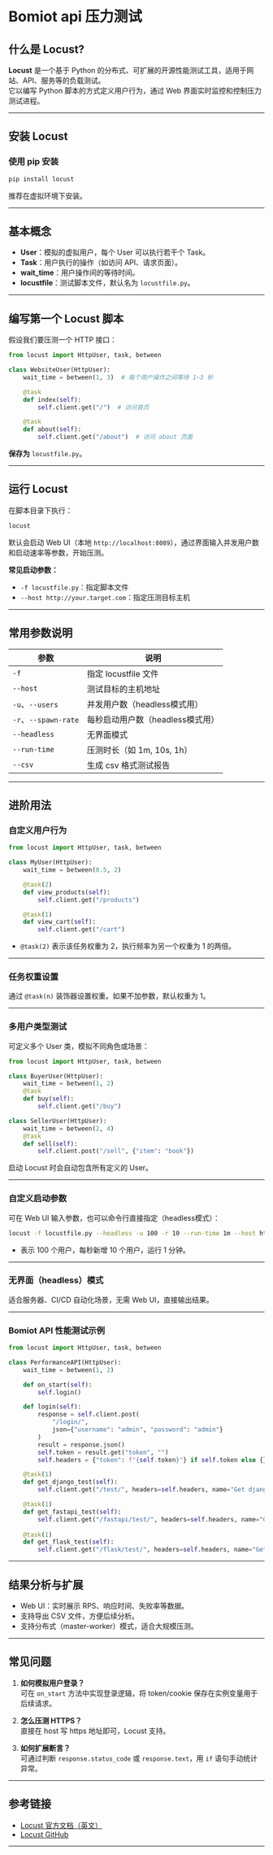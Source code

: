 # Bomiot api 压力测试

## 什么是 Locust?

**Locust** 是一个基于 Python 的分布式、可扩展的开源性能测试工具，适用于网站、API、服务等的负载测试。  
它以编写 Python 脚本的方式定义用户行为，通过 Web 界面实时监控和控制压力测试进程。

---

## 安装 Locust

### 使用 pip 安装

```bash
pip install locust
```

推荐在虚拟环境下安装。

---

## 基本概念

- **User**：模拟的虚拟用户，每个 User 可以执行若干个 Task。
- **Task**：用户执行的操作（如访问 API、请求页面）。
- **wait_time**：用户操作间的等待时间。
- **locustfile**：测试脚本文件，默认名为 `locustfile.py`。

---

## 编写第一个 Locust 脚本

假设我们要压测一个 HTTP 接口：

```python
from locust import HttpUser, task, between

class WebsiteUser(HttpUser):
    wait_time = between(1, 3)  # 每个用户操作之间等待 1~3 秒

    @task
    def index(self):
        self.client.get("/")  # 访问首页

    @task
    def about(self):
        self.client.get("/about")  # 访问 about 页面
```

**保存为** `locustfile.py`。

---

## 运行 Locust

在脚本目录下执行：

```bash
locust
```

默认会启动 Web UI（本地 `http://localhost:8089`），通过界面输入并发用户数和启动速率等参数，开始压测。

**常见启动参数：**

- `-f locustfile.py`：指定脚本文件
- `--host http://your.target.com`：指定压测目标主机

---

## 常用参数说明

| 参数                | 说明                               |
|---------------------|------------------------------------|
| `-f`                | 指定 locustfile 文件               |
| `--host`            | 测试目标的主机地址                 |
| `-u`、`--users`     | 并发用户数（headless模式用）        |
| `-r`、`--spawn-rate`| 每秒启动用户数（headless模式用）    |
| `--headless`        | 无界面模式                         |
| `--run-time`        | 压测时长（如 1m, 10s, 1h）         |
| `--csv`             | 生成 csv 格式测试报告              |

---

## 进阶用法

### 自定义用户行为

```python
from locust import HttpUser, task, between

class MyUser(HttpUser):
    wait_time = between(0.5, 2)

    @task(2)
    def view_products(self):
        self.client.get("/products")

    @task(1)
    def view_cart(self):
        self.client.get("/cart")
```
- `@task(2)` 表示该任务权重为 2，执行频率为另一个权重为 1 的两倍。

---

### 任务权重设置

通过 `@task(n)` 装饰器设置权重。如果不加参数，默认权重为 1。

---

### 多用户类型测试

可定义多个 User 类，模拟不同角色或场景：

```python
from locust import HttpUser, task, between

class BuyerUser(HttpUser):
    wait_time = between(1, 2)
    @task
    def buy(self):
        self.client.get("/buy")

class SellerUser(HttpUser):
    wait_time = between(2, 4)
    @task
    def sell(self):
        self.client.post("/sell", {"item": "book"})
```
启动 Locust 时会自动包含所有定义的 User。

---

### 自定义启动参数

可在 Web UI 输入参数，也可以命令行直接指定（headless模式）：

```bash
locust -f locustfile.py --headless -u 100 -r 10 --run-time 1m --host http://127.0.0.1:8000
```
- 表示 100 个用户，每秒新增 10 个用户，运行 1 分钟。

---

### 无界面（headless）模式

适合服务器、CI/CD 自动化场景，无需 Web UI，直接输出结果。

---

### Bomiot API 性能测试示例

```python
from locust import HttpUser, task, between

class PerformanceAPI(HttpUser):
    wait_time = between(1, 2)

    def on_start(self):
        self.login()

    def login(self):
        response = self.client.post(
            "/login/",
            json={"username": "admin", "password": "admin"}
        )
        result = response.json()
        self.token = result.get("token", "")
        self.headers = {"token": f"{self.token}"} if self.token else {}

    @task(1)
    def get_django_test(self):
        self.client.get("/test/", headers=self.headers, name="Get django test")

    @task(1)
    def get_fastapi_test(self):
        self.client.get("/fastapi/test/", headers=self.headers, name="Get fastapi test")
    
    @task(1)
    def get_flask_test(self):
        self.client.get("/flask/test/", headers=self.headers, name="Get flask test")
```

---

## 结果分析与扩展

- Web UI：实时展示 RPS、响应时间、失败率等数据。
- 支持导出 CSV 文件，方便后续分析。
- 支持分布式（master-worker）模式，适合大规模压测。

---

## 常见问题

1. **如何模拟用户登录？**  
   可在 `on_start` 方法中实现登录逻辑，将 token/cookie 保存在实例变量用于后续请求。

2. **怎么压测 HTTPS？**  
   直接在 host 写 https 地址即可，Locust 支持。

3. **如何扩展断言？**  
   可通过判断 `response.status_code` 或 `response.text`，用 `if` 语句手动统计异常。

---

## 参考链接

- [Locust 官方文档（英文）](https://docs.locust.io/en/stable/)
- [Locust GitHub](https://github.com/locustio/locust)

---

